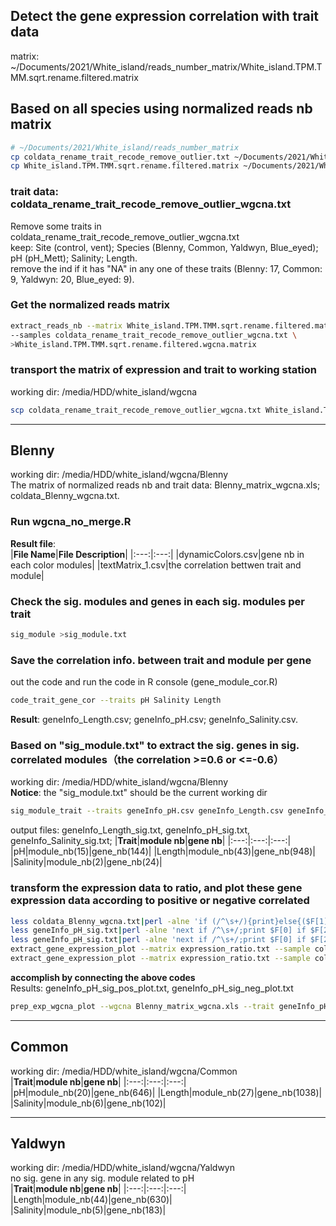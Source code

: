 Detect the gene expression correlation with trait data
------------------------------------------------------
matrix: ~/Documents/2021/White_island/reads_number_matrix/White_island.TPM.TMM.sqrt.rename.filtered.matrix    
## Based on all species using normalized reads nb matrix
```bash
# ~/Documents/2021/White_island/reads_number_matrix
cp coldata_rename_trait_recode_remove_outlier.txt ~/Documents/2021/White_island/WGCNA/coldata_rename_trait_recode_remove_outlier_wgcna.txt
cp White_island.TPM.TMM.sqrt.rename.filtered.matrix ~/Documents/2021/White_island/WGCNA/
```
### trait data: coldata_rename_trait_recode_remove_outlier_wgcna.txt  
Remove some traits in coldata_rename_trait_recode_remove_outlier_wgcna.txt  
keep: Site (control, vent); Species (Blenny, Common, Yaldwyn, Blue_eyed); pH (pH_Mett);	Salinity;	Length.   
remove the ind if it has "NA" in any one of these traits (Blenny: 17, Common: 9, Yaldwyn: 20, Blue_eyed: 9).   
### Get the normalized reads matrix
```bash
extract_reads_nb --matrix White_island.TPM.TMM.sqrt.rename.filtered.matrix \
--samples coldata_rename_trait_recode_remove_outlier_wgcna.txt \
>White_island.TPM.TMM.sqrt.rename.filtered.wgcna.matrix
```
### transport the matrix of expression and trait to working station
working dir: /media/HDD/white_island/wgcna  
```bash
scp coldata_rename_trait_recode_remove_outlier_wgcna.txt White_island.TPM.TMM.sqrt.rename.filtered.wgcna.matrix Kang@147.8.76.231:/media/HDD/white_island/wgcna
```

***
## Blenny  
working dir: /media/HDD/white_island/wgcna/Blenny  
The matrix of normalized reads nb and trait data: Blenny_matrix_wgcna.xls; coldata_Blenny_wgcna.txt.  
### Run wgcna_no_merge.R
**Result file**:  
|**File Name**|**File Description**|
|:---:|:---:|
|dynamicColors.csv|gene nb in each color modules|
|textMatrix_1.csv|the correlation bettwen trait and module|
### Check the sig. modules and genes in each sig. modules per trait
```bash
sig_module >sig_module.txt
```
### Save the correlation info. between trait and module per gene
out the code and run the code in R console (gene_module_cor.R)
```bash
code_trait_gene_cor --traits pH Salinity Length
```
**Result**: geneInfo_Length.csv; geneInfo_pH.csv; geneInfo_Salinity.csv.  
### Based on "sig_module.txt" to extract the sig. genes in sig. correlated modules（the correlation >=0.6 or <=-0.6）
working dir: /media/HDD/white_island/wgcna/Blenny    
**Notice**: the "sig_module.txt" should be the current working dir  
```bash
sig_module_trait --traits geneInfo_pH.csv geneInfo_Length.csv geneInfo_Salinity.csv
```
output files: geneInfo_Length_sig.txt, geneInfo_pH_sig.txt, geneInfo_Salinity_sig.txt;
|**Trait**|**module nb**|**gene nb**|
|:---:|:---:|:---:|
|pH|module_nb(15)|gene_nb(144)|
|Length|module_nb(43)|gene_nb(948)|
|Salinity|module_nb(2)|gene_nb(24)|
### transform the expression data to ratio, and plot these gene expression data according to positive or negative correlated
```bash
less coldata_Blenny_wgcna.txt|perl -alne 'if (/^\s+/){print}else{($F[1]==1)?($F[1]="vent"):($F[1]="control");print join("\t",@F)}' >coldata_Blenny.txt
less geneInfo_pH_sig.txt|perl -alne 'next if /^\s+/;print $F[0] if $F[2]>0' >geneInfo_pH_sig_pos.txt
less geneInfo_pH_sig.txt|perl -alne 'next if /^\s+/;print $F[0] if $F[2]<0' >geneInfo_pH_sig_neg.txt
extract_gene_expression_plot --matrix expression_ratio.txt --sample coldata_Blenny.txt --gene geneInfo_pH_sig_pos.txt --col1 Site --order1 control vent >pH_sig_pos.plot.txt
extract_gene_expression_plot --matrix expression_ratio.txt --sample coldata_Blenny.txt --gene geneInfo_pH_sig_neg.txt --col1 Site --order1 control vent >pH_sig_neg.plot.txt
```
**accomplish by connecting the above codes**  
Results: geneInfo_pH_sig_pos_plot.txt, geneInfo_pH_sig_neg_plot.txt
```bash
prep_exp_wgcna_plot --wgcna Blenny_matrix_wgcna.xls --trait geneInfo_pH_sig.txt --sample coldata_Blenny.txt
```
***
## Common
working dir: /media/HDD/white_island/wgcna/Common    
|**Trait**|**module nb**|**gene nb**|
|:---:|:---:|:---:|
|pH|module_nb(20)|gene_nb(646)|
|Length|module_nb(27)|gene_nb(1038)|
|Salinity|module_nb(6)|gene_nb(102)|
***
## Yaldwyn
working dir: /media/HDD/white_island/wgcna/Yaldwyn    
no sig. gene in any sig. module related to pH  
|**Trait**|**module nb**|**gene nb**|
|:---:|:---:|:---:|
|Length|module_nb(44)|gene_nb(630)|
|Salinity|module_nb(5)|gene_nb(183)|
